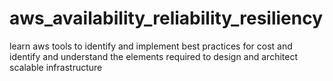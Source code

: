 # aws_availability_reliability_resiliency
learn aws tools to identify and implement best practices for cost and identify and understand the elements required to design and architect scalable infrastructure
